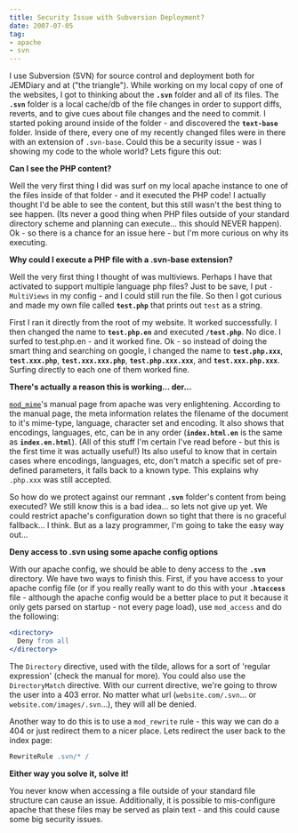 ```yaml
---
title: Security Issue with Subversion Deployment?
date: 2007-07-05
tag:
- apache
- svn
---
```

I use Subversion (SVN) for source control and deployment both for JEMDiary and at ("the triangle"). While working on my local copy of one of the websites, I got to thinking about the **`.svn`** folder and all of its files.  The **`.svn`** folder is a local cache/db of the file changes in order to support diffs, reverts, and to give cues about file changes and the need to commit.  I started poking around inside of the folder - and discovered the **`text-base`** folder.  Inside of there, every one of my recently changed files were in there with an extension of `.svn-base`.  Could this be a security issue - was I showing my code to the whole world?  Lets figure this out:

<!--more-->

**Can I see the PHP content?**

Well the very first thing I did was surf on my local apache instance to one of the files inside of that folder - and it executed the PHP code!  I actually thought I'd be able to see the content, but this still wasn't the best thing to see happen. (Its never a good thing when PHP files outside of your standard directory scheme and planning can execute... this should NEVER happen).  Ok - so there is a chance for an issue here - but I'm more curious on why its executing.

**Why could I execute a PHP file with a .svn-base extension?**

Well the very first thing I thought of was multiviews.  Perhaps I have that activated to support multiple language php files?  Just to be save, I put `-MultiViews` in my config - and I could still run the file.  So then I got curious and made my own file called **`test.php`** that prints out `test` as a string.

First I ran it directly from the root of my website.  It worked successfully.  I then changed the name to **`test.php.en`** and executed **`/test.php`**. No dice.  I surfed to test.php.en - and it worked fine.  Ok - so instead of doing the smart thing and searching on google, I changed the name to **`test.php.xxx`**, **`test.xxx.php`**, **`test.xxx.xxx.php`**, **`test.php.xxx.xxx`**, and **`test.xxx.php.xxx`**.  Surfing directly to each one of them worked fine.

**There's actually a reason this is working... der...**

[`mod_mime`](http://httpd.apache.org/docs/2.2/mod/mod_mime.html)'s manual page from apache was very enlightening.  According to the manual page, the meta information relates the filename of the document to it's     mime-type, language, character set and encoding.  It also shows that encodings, languages, etc, can be in any order (**`index.html.en`** is the same as **`index.en.html`**).  (All of this stuff I'm certain I've read before - but this is the first time it was actually useful!)  Its also useful to know that in certain cases where encodings, languages, etc, don't match a specific set of pre-defined parameters, it falls back to a known type.  This explains why `.php.xxx` was still accepted.

So how do we protect against our remnant **`.svn`** folder's content from being executed?  We still know this is a bad idea... so lets not give up yet.  We could restrict apache's configuration down so tight that there is no graceful fallback... I think.  But as a lazy programmer, I'm going to take the easy way out...

**Deny access to .svn using some apache config options**

With our apache config, we should be able to deny access to the **`.svn`** directory.  We have two ways to finish this.  First, if you have access to your apache config file (or if you really really want to do this with your **`.htaccess`** file - although the apache config would be a better place to put it because it only gets parsed on startup - not every page load), use `mod_access` and do the following:

```apache
<directory>
  Deny from all
</directory>
```

The `Directory` directive, used with the tilde, allows for a sort of 'regular expression' (check the manual for more).  You could also use the `DirectoryMatch` directive.  With our current directive, we're going to throw the user into a 403 error.  No matter what url (`website.com/.svn`... or `website.com/images/.svn`...), they will all be denied.

Another way to do this is to use a `mod_rewrite` rule - this way we can do a 404 or just redirect them to a nicer place.  Lets redirect the user back to the index page:

```apache
RewriteRule .svn/* /
```

**Either way you solve it, solve it!**

You never know when accessing a file outside of your standard file structure can cause an issue.  Additionally, it is possible to mis-configure apache that these files may be served as plain text - and this could cause some big security issues.
